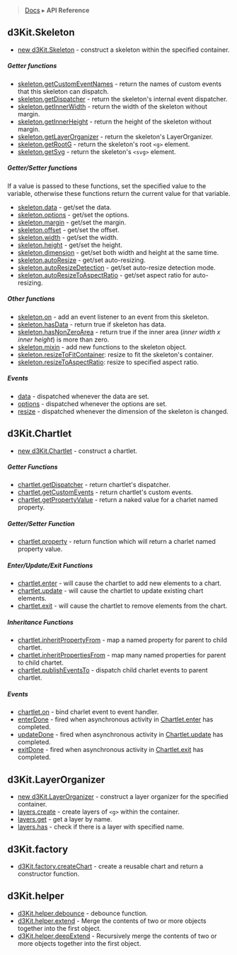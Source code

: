 > [Docs](README.md) ▸ **API Reference**

## d3Kit.Skeleton

* [new d3Kit.Skeleton](Skeleton.md#constructor) - construct a skeleton within the specified container.

##### Getter functions

* [skeleton.getCustomEventNames](Skeleton.md#getCustomEventNames) - return the names of custom events that this skeleton can dispatch.
* [skeleton.getDispatcher](Skeleton.md#getDispatcher) - return the skeleton's internal event dispatcher.
* [skeleton.getInnerWidth](Skeleton.md#getInnerWidth) - return the width of the skeleton without margin.
* [skeleton.getInnerHeight](Skeleton.md#getInnerHeight) - return the height of the skeleton without margin.
* [skeleton.getLayerOrganizer](Skeleton.md#getLayerOrganizer) - return the skeleton's LayerOrganizer.
* [skeleton.getRootG](Skeleton.md#getRootG) - return the skeleton's root ```<g>``` element.
* [skeleton.getSvg](Skeleton.md#getSvg) - return the skeleton's ```<svg>``` element.

##### Getter/Setter functions

If a value is passed to these functions, set the specified value to the variable, otherwise these functions return the current value for that variable.

* [skeleton.data](Skeleton.md#data) - get/set the data.
* [skeleton.options](Skeleton.md#options) - get/set the options.
* [skeleton.margin](Skeleton.md#margin) - get/set the margin.
* [skeleton.offset](Skeleton.md#offset) - get/set the offset.
* [skeleton.width](Skeleton.md#width) - get/set the width.
* [skeleton.height](Skeleton.md#height) - get/set the height.
* [skeleton.dimension](Skeleton.md#dimension) - get/set both width and height at the same time.
* [skeleton.autoResize](Skeleton.md#autoResize) - get/set auto-resizing.
* [skeleton.autoResizeDetection](Skeleton.md#autoResizeDetection) - get/set auto-resize detection mode.
* [skeleton.autoResizeToAspectRatio](Skeleton.md#autoResizeToAspectRatio) - get/set aspect ratio for auto-resizing.

##### Other functions

* [skeleton.on](Skeleton.md#on) - add an event listener to an event from this skeleton.
* [skeleton.hasData](Skeleton.md#hasData) - return true if skeleton has data.
* [skeleton.hasNonZeroArea](Skeleton.md#hasNonZeroArea) - return true if the inner area (*inner width x inner height*) is more than zero.
* [skeleton.mixin](Skeleton.md#mixin) - add new functions to the skeleton object.
* [skeleton.resizeToFitContainer](Skeleton.md#resizeToFitContainer): resize to fit the skeleton's container.
* [skeleton.resizeToAspectRatio](Skeleton.md#resizeToAspectRatio): resize to specified aspect ratio.

##### Events

* [data](Skeleton.md#event_data) - dispatched whenever the data are set.
* [options](Skeleton.md#event_options) - dispatched whenever the options are set.
* [resize](Skeleton.md#event_resize) - dispatched whenever the dimension of the skeleton is changed.

## d3Kit.Chartlet

* [new d3Kit.Chartlet](Chartlet.md#constructor) - construct a chartlet.

##### Getter Functions

* [chartlet.getDispatcher](Chartlet.md#getDispatcher) - return chartlet's dispatcher.
* [chartlet.getCustomEvents](Chartlet.md#getCustomEvents) - return chartlet's custom events.
* [chartlet.getPropertyValue](Chartlet.md#getPropertyValue) - return a naked value for a charlet named property.

##### Getter/Setter Function

* [chartlet.property](Chartlet.md#property) - return function which will return a charlet named property value.

##### Enter/Update/Exit Functions

* [chartlet.enter](Chartlet.md#enter) - will cause the chartlet to add new elements to a chart.
* [chartlet.update](Chartlet.md#update) - will cause the chartlet to update existing chart elements.
* [chartlet.exit](Chartlet.md#exit) - will cause the chartlet to remove elements from the chart.

##### Inheritance Functions

* [chartlet.inheritPropertyFrom](Chartlet.md#inheritPropertyFrom) - map a named property for parent to child chartlet.
* [chartlet.inheritPropertiesFrom](Chartlet.md#inheritPropertiesFrom) - map many named properties for parent to child chartet.
* [chartlet.publishEventsTo](Chartlet.md#publishEventsTo) - dispatch child charlet events to parent chartlet.

##### Events

* [chartlet.on](Chartlet.md#on) - bind charlet event to event handler.
* [enterDone](Chartlet.md#enterDone) - fired when asynchronous activity in [Chartlet.enter](Chartlet.md#enter) has completed.
* [updateDone](Chartlet.md#updateDone) - fired when asynchronous activity in [Chartlet.update](Chartlet.md#update) has completed.
* [exitDone](Chartlet.md#exitDone) - fired when asynchronous activity in [Chartlet.exit](Chartlet.md#exit) has completed.

## d3Kit.LayerOrganizer

* [new d3Kit.LayerOrganizer](LayerOrganizer.md#constructor) - construct a layer organizer for the specified container.
* [layers.create](LayerOrganizer.md#create) - create layers of ```<g>``` within the container.
* [layers.get](LayerOrganizer.md#get) - get a layer by name.
* [layers.has](LayerOrganizer.md#has) - check if there is a layer with specified name.

## d3Kit.factory

* [d3Kit.factory.createChart](Factory.md#createChart) - create a reusable chart and return a constructor function.

## d3Kit.helper

* [d3Kit.helper.debounce](Helper.md#debounce) - debounce function.
* [d3Kit.helper.extend](Helper.md#extend) - Merge the contents of two or more objects together into the first object.
* [d3Kit.helper.deepExtend](Helper.md#deepExtend) - Recursively merge the contents of two or more objects together into the first object.
